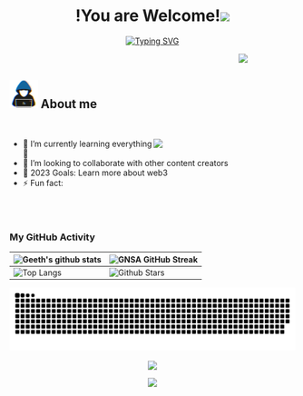 
<h1 align="center"><b>!You are Welcome!</b><img src="https://media.giphy.com/media/hvRJCLFzcasrR4ia7z/giphy.gif" width="35"></h1>
<!--  -->
<p align="center">
 <a href="https://git.io/typing-svg"><img src="https://readme-typing-svg.herokuapp.com?font=Sixtyfour&size=19&pause=1000&random=false&width=435&lines=++++++++++++++++++!!!%E0%B6%B1%E0%B6%B8%E0%B7%9D+%E0%B6%B6%E0%B7%94%E0%B6%AF%E0%B7%8A%E0%B6%B0%E0%B7%8F%E0%B6%BA!!!;I'm+Geeth+Namal;Research+mode+Activated;Busy+Right+Now+!" alt="Typing SVG" /></a>

<picture><img align="right" src = "https://github.com/7oSkaaa/7oSkaaa/blob/main/Images/Programming_Languages.gif" width=100px></picture>
</p>


<br>



	
## <picture><img src = "https://github.com/0xAbdulKhalid/0xAbdulKhalid/raw/main/assets/mdImages/about_me.gif" width = 50px></picture> **About me**

<br>

<picture> <img align="right" src="https://github.com/7oSkaaa/7oSkaaa/blob/main/Images/Right_Side.gif?raw=true" width = 250px></picture>

- 🌱 I’m currently learning everything 🤣
- 👯 I’m looking to collaborate with other content creators
- 🥅 2023 Goals: Learn more about web3
- ⚡ Fun fact: 

</br>
</br>


### My GitHub Activity 

| ![Geeth's github stats](https://github-readme-stats.vercel.app/api?username=GNSA171&show_icons=true&theme=tokyonight) | ![GNSA GitHub Streak](https://github-readme-streak-stats.herokuapp.com/?user=GNSA171&theme=tokyonight) |
| --- | --- |
| ![Top Langs](https://github-readme-stats.vercel.app/api/top-langs/?username=GNSA171&theme=tokyonight) | ![Github Stars](https://github-readme-stats.vercel.app/api?username=GNSA171&show_icons=true&locale=en&count_private=true&hide_rank=true&custom_title=My%20GitHub%20Stats&disable_animations=true&theme=tokyonight) |


<!--- snake -->
<div align="center">
  <img  src="https://github.com/1999AZZAR/1999AZZAR/blob/main/resources/img/grid-snake.svg"
       alt="snake" /></a>

<picture><img align="center" src="https://github.com/7oSkaaa/7oSkaaa/blob/main/Images/Connect-with-me.gif?raw=true" width = 200px></picture>

 ![](https://komarev.com/ghpvc/?username=GNSA171&label=Visitors+Count&color=brightgreen)
</div>


